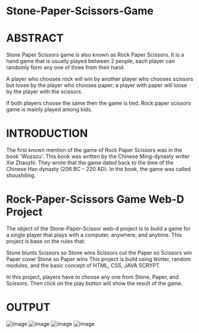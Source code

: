 # Stone-Paper-Scissors-Game
# ABSTRACT
Stone Paper Scissors game is also known as Rock Paper Scissors. It is a hand game that is usually played between 2 people, each player can randomly form any one of three from their hand.

A player who chooses rock will win by another player who chooses scissors but loose by the player who chooses paper; a player with paper will loose by the player with the scissors.

If both players choose the same then the game is tied. Rock paper scissors game is mainly played among kids.
# INTRODUCTION
The first known mention of the game of Rock Paper Scissors was in the book 'Wuzazu'. This book was written by the Chinese Ming-dynasty writer Xie Zhaozhi. They wrote that the game dated back to the time of the Chinese Han dynasty (206 BC – 220 AD). In the book, the game was called shoushiling.
# Rock-Paper-Scissors Game Web-D Project
The object of the Stone-Paper-Scissor web-d project is to build a game for a single player that plays with a computer, anywhere, and anytime. This project is base on the rules that:

Stone blunts Scissors so Stone wins
Scissors cut the Paper so Scissors win
Paper cover Stone so Paper wins
This project is build using tkinter, random modules, and the basic concept of HTML, CSS, JAVA SCRYPT.

In this project, players have to choose any one from Stone, Paper, and Scissors. Then click on the play button will show the result of the game.

# OUTPUT
![image](https://user-images.githubusercontent.com/52343042/174401591-da87e5d1-2a3a-426c-8d52-aa71da18fa99.png)
![image](https://user-images.githubusercontent.com/52343042/174403106-b93c9010-793d-4aed-833a-4740a442a428.png)
![image](https://user-images.githubusercontent.com/52343042/174403182-2076ddcd-9ee0-4721-9716-1a90d67b58b0.png)
![image](https://user-images.githubusercontent.com/52343042/174403384-21d2d380-5b1e-4e58-a997-08f718d02f39.png)
